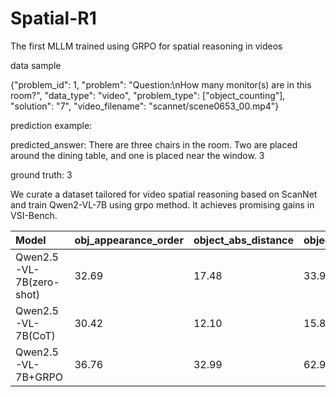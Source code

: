 # Spatial-R1
The first MLLM trained using GRPO for spatial reasoning in videos

data sample

{"problem_id": 1, "problem": "Question:\nHow many monitor(s) are in this room?", "data_type": "video", "problem_type": ["object_counting"], "solution": "<answer>7</answer>", "video_filename": "scannet/scene0653_00.mp4"}

prediction example:

predicted_answer: <think>There are three chairs in the room. Two are placed around the dining table, and one is placed near the window.</think> <answer>3</answer>

ground truth: 3

We curate a dataset tailored for video spatial reasoning based on ScanNet and train Qwen2-VL-7B using grpo method. It achieves promising gains in VSI-Bench.

| Model                      | obj_appearance_order | object_abs_distance | object_counting | object_rel_distance | object_size_estimation | room_size_estimation | route_planning | object_rel_direction | Overall_acc |
| :------------------------- | :------------------- | :------------------ | :-------------- | :------------------ | :--------------------- | :------------------- | :------------- | :------------------- | :---------- |
| Qwen2.5-VL-7B(zero-shot) | 32.69                | 17.48               | 33.96           | 35.77               | 51.85                  | 36.60                | 29.38          | 37.73                | 34.43       |
| Qwen2.5-VL-7B(CoT)       | 30.42                | 12.10               | 15.84           | 31.83               | 19.12                  | 24.24                | 34.54          | 34.68                | 25.35       |
| Qwen2.5-VL-7B+GRPO       | 36.76                | 32.99               | 62.94           | 38.15               | 58.12                  | 31.04                | 28.87          | 32.72                | 41.81       |
